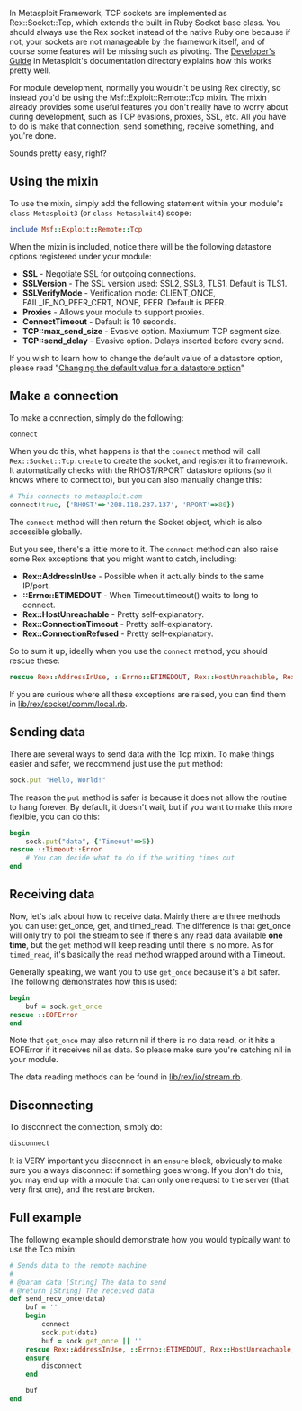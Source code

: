 In Metasploit Framework, TCP sockets are implemented as Rex::Socket::Tcp, which extends the built-in Ruby Socket base class. You should always use the Rex socket instead of the native Ruby one because if not, your sockets are not manageable by the framework itself, and of course some features will be missing such as pivoting. The [Developer's Guide](https://github.com/rapid7/metasploit-framework/blob/master/documentation/developers_guide.pdf) in Metasploit's documentation directory explains how this works pretty well.

For module development, normally you wouldn't be using Rex directly, so instead you'd be using the Msf::Exploit::Remote::Tcp mixin. The mixin already provides some useful features you don't really have to worry about during development, such as TCP evasions, proxies, SSL, etc. All you have to do is make that connection, send something, receive something, and you're done.

Sounds pretty easy, right?

## Using the mixin

To use the mixin, simply add the following statement within your module's ```class Metasploit3``` (or ```class Metasploit4```) scope:

```ruby
include Msf::Exploit::Remote::Tcp
```

When the mixin is included, notice there will be the following datastore options registered under your module:

* **SSL** - Negotiate SSL for outgoing connections.
* **SSLVersion** - The SSL version used: SSL2, SSL3, TLS1. Default is TLS1.
* **SSLVerifyMode** - Verification mode: CLIENT_ONCE, FAIL_IF_NO_PEER_CERT, NONE, PEER. Default is PEER.
* **Proxies** - Allows your module to support proxies.
* **ConnectTimeout** - Default is 10 seconds.
* **TCP::max_send_size** - Evasive option. Maxiumum TCP segment size.
* **TCP::send_delay** - Evasive option. Delays inserted before every send.

If you wish to learn how to change the default value of a datastore option, please read "[Changing the default value for a datastore option](https://github.com/rapid7/metasploit-framework/wiki/How-to-use-datastore-options#changing-the-default-value-for-a-datastore-option)"

## Make a connection

To make a connection, simply do the following:

```ruby
connect
```

When you do this, what happens is that the ```connect``` method will call ```Rex::Socket::Tcp.create``` to create the socket, and register it to framework. It automatically checks with the RHOST/RPORT datastore options (so it knows where to connect to), but you can also manually change this:

```ruby
# This connects to metasploit.com
connect(true, {'RHOST'=>'208.118.237.137', 'RPORT'=>80})
```

The ```connect``` method will then return the Socket object, which is also accessible globally.

But you see, there's a little more to it. The ```connect``` method can also raise some Rex exceptions that you might want to catch, including:

* **Rex::AddressInUse** - Possible when it actually binds to the same IP/port.
* **::Errno::ETIMEDOUT** - When Timeout.timeout() waits to long to connect.
* **Rex::HostUnreachable** - Pretty self-explanatory.
* **Rex::ConnectionTimeout** - Pretty self-explanatory.
* **Rex::ConnectionRefused** - Pretty self-explanatory.

So to sum it up, ideally when you use the ```connect``` method, you should rescue these:

```ruby
rescue Rex::AddressInUse, ::Errno::ETIMEDOUT, Rex::HostUnreachable, Rex::ConnectionTimeout, Rex::ConnectionRefused
```

If you are curious where all these exceptions are raised, you can find them in [lib/rex/socket/comm/local.rb](https://github.com/rapid7/metasploit-framework/blob/master/lib/rex/socket/comm/local.rb).

## Sending data

There are several ways to send data with the Tcp mixin. To make things easier and safer, we recommend just use the ```put``` method:

```ruby
sock.put "Hello, World!"
```

The reason the ```put``` method is safer is because it does not allow the routine to hang forever. By default, it doesn't wait, but if you want to make this more flexible, you can do this:

```ruby
begin
	sock.put("data", {'Timeout'=>5})
rescue ::Timeout::Error
	# You can decide what to do if the writing times out
end
```

## Receiving data

Now, let's talk about how to receive data. Mainly there are three methods you can use: get_once, get, and timed_read. The difference is that get_once will only try to poll the stream to see if there's any read data available **one time**, but the ```get``` method will keep reading until there is no more. As for ```timed_read```, it's basically the ```read``` method wrapped around with a Timeout.

Generally speaking, we want you to use ```get_once``` because it's a bit safer. The following demonstrates how this is used:

```ruby
begin
	buf = sock.get_once
rescue ::EOFError
end
```

Note that ```get_once``` may also return nil if there is no data read, or it hits a EOFError if it receives nil as data. So please make sure you're catching nil in your module.

The data reading methods can be found in [lib/rex/io/stream.rb](https://github.com/rapid7/metasploit-framework/blob/master/lib/rex/io/stream.rb).

## Disconnecting

To disconnect the connection, simply do:

```ruby
disconnect
```

It is VERY important you disconnect in an ```ensure``` block, obviously to make sure you always disconnect if something goes wrong. If you don't do this, you may end up with a module that can only one request to the server (that very first one), and the rest are broken.

## Full example

The following example should demonstrate how you would typically want to use the Tcp mixin:

```ruby
# Sends data to the remote machine
#
# @param data [String] The data to send
# @return [String] The received data
def send_recv_once(data)
	buf = ''
	begin
		connect
		sock.put(data)
		buf = sock.get_once || ''
	rescue Rex::AddressInUse, ::Errno::ETIMEDOUT, Rex::HostUnreachable, Rex::ConnectionTimeout, Rex::ConnectionRefused, ::Timeout::Error, ::EOFError
	ensure
		disconnect
	end

	buf
end
```